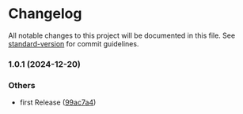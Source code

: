 # Changelog

All notable changes to this project will be documented in this file. See [standard-version](https://github.com/conventional-changelog/standard-version) for commit guidelines.

### 1.0.1 (2024-12-20)


### Others

* first Release ([99ac7a4](https://github.com/ttessarolo/presence-controller/commits/99ac7a479ab6d6c9b40c145bf485a508ac918857))
